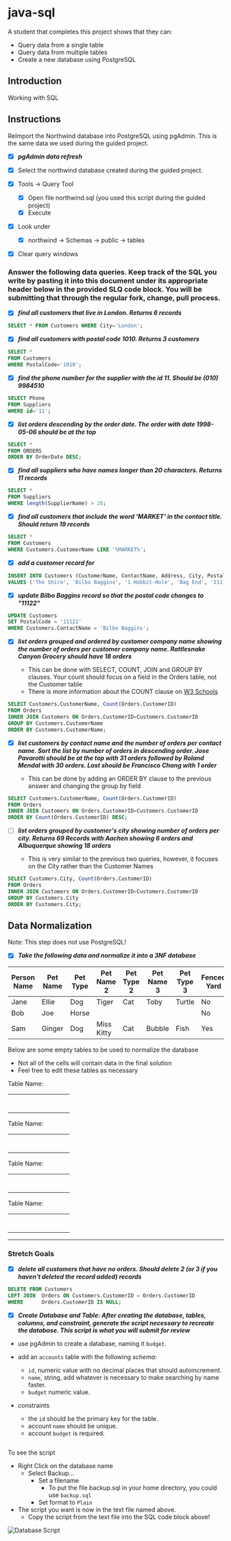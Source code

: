 # java-sql

A student that completes this project shows that they can:

- Query data from a single table
- Query data from multiple tables
- Create a new database using PostgreSQL

## Introduction

Working with SQL

## Instructions

ReImport the Northwind database into PostgreSQL using pgAdmin. This is the same data we used during the guided project.

- [x] **_pgAdmin data refresh_**

- [x] Select the northwind database created during the guided project.

- [x] Tools -> Query Tool

  - [x] Open file northwind.sql (you used this script during the guided project)
  - [x] Execute

- [x] Look under

  - [x] northwind -> Schemas -> public -> tables

- [x] Clear query windows

### Answer the following data queries. Keep track of the SQL you write by pasting it into this document under its appropriate header below in the provided SLQ code block. You will be submitting that through the regular fork, change, pull process.

- [x] **_find all customers that live in London. Returns 6 records_**

```SQL
SELECT * FROM Customers WHERE City='London';
```

- [x] **_find all customers with postal code 1010. Returns 3 customers_**

```SQL
SELECT *
FROM Customers
WHERE PostalCode='1010';
```

- [x] **_find the phone number for the supplier with the id 11. Should be (010) 9984510_**

```SQL
SELECT Phone
FROM Suppliers
WHERE id='11';
```

- [x] **_list orders descending by the order date. The order with date 1998-05-06 should be at the top_**

```SQL
SELECT *
FROM ORDERS
ORDER BY OrderDate DESC;
```

- [x] **_find all suppliers who have names longer than 20 characters. Returns 11 records_**

```SQL
SELECT *
FROM Suppliers
WHERE length(SupplierName) > 20;
```

- [x] **_find all customers that include the word 'MARKET' in the contact title. Should return 19 records_**

```SQL
SELECT *
FROM Customers
WHERE Customers.CustomerName LIKE '%MARKET%';
```

- [x] **_add a customer record for_**

```SQL
INSERT INTO Customers (CustomerName, ContactName, Address, City, PostalCode, Country)
VALUES ('The Shire', 'Bilbo Baggins', '1 Hobbit-Hole', 'Bag End', '111', 'Middle Earth');
```

- [x] **_update *Bilbo Baggins* record so that the postal code changes to *"11122"*_**

```SQL
UPDATE Customers
SET PostalCode = '11122'
WHERE Customers.ContactName = 'Bilbo Baggins';
```

- [x] **_list orders grouped and ordered by customer company name showing the number of orders per customer company name. *Rattlesnake Canyon Grocery* should have 18 orders_**

  - This can be done with SELECT, COUNT, JOIN and GROUP BY clauses. Your count should focus on a field in the Orders table, not the Customer table
  - There is more information about the COUNT clause on [W3 Schools](https://www.w3schools.com/sql/sql_count_avg_sum.asp)

```SQL
SELECT Customers.CustomerName, Count(Orders.CustomerID)
FROM Orders
INNER JOIN Customers ON Orders.CustomerID=Customers.CustomerID
GROUP BY Customers.CustomerName
ORDER BY Customers.CustomerName;
```

- [x] **_list customers by contact name and the number of orders per contact name. Sort the list by number of orders in descending order. *Jose Pavarotti* should be at the top with 31 orders followed by *Roland Mendal* with 30 orders. Last should be *Francisco Chang* with 1 order_**

  - This can be done by adding an ORDER BY clause to the previous answer and changing the group by field

```SQL
SELECT Customers.CustomerName, Count(Orders.CustomerID)
FROM Orders
INNER JOIN Customers ON Orders.CustomerID=Customers.CustomerID
ORDER BY Count(Orders.CustomerID) DESC;
```

- [ ] **_list orders grouped by customer's city showing number of orders per city. Returns 69 Records with *Aachen* showing 6 orders and *Albuquerque* showing 18 orders_**

  - This is very similar to the previous two queries, however, it focuses on the City rather than the Customer Names

```SQL
SELECT Customers.City, Count(Orders.CustomerID)
FROM Orders
INNER JOIN Customers ON Orders.CustomerID=Customers.CustomerID
GROUP BY Customers.City
ORDER BY Customers.City;
```

## Data Normalization

Note: This step does not use PostgreSQL!

- [x] **_Take the following data and normalize it into a 3NF database_**

| Person Name | Pet Name | Pet Type | Pet Name 2 | Pet Type 2 | Pet Name 3 | Pet Type 3 | Fenced Yard | City Dweller |
| ----------- | -------- | -------- | ---------- | ---------- | ---------- | ---------- | ----------- | ------------ |
| Jane        | Ellie    | Dog      | Tiger      | Cat        | Toby       | Turtle     | No          | Yes          |
| Bob         | Joe      | Horse    |            |            |            |            | No          | No           |
| Sam         | Ginger   | Dog      | Miss Kitty | Cat        | Bubble     | Fish       | Yes         | No           |

Below are some empty tables to be used to normalize the database

- Not all of the cells will contain data in the final solution
- Feel free to edit these tables as necessary

Table Name:

|     |     |     |     |     |     |     |     |     |
| --- | --- | --- | --- | --- | --- | --- | --- | --- |
|     |     |     |     |     |     |     |     |     |
|     |     |     |     |     |     |     |     |     |
|     |     |     |     |     |     |     |     |     |
|     |     |     |     |     |     |     |     |     |
|     |     |     |     |     |     |     |     |     |
|     |     |     |     |     |     |     |     |     |
|     |     |     |     |     |     |     |     |     |

Table Name:

|     |     |     |     |     |     |     |     |     |
| --- | --- | --- | --- | --- | --- | --- | --- | --- |
|     |     |     |     |     |     |     |     |     |
|     |     |     |     |     |     |     |     |     |
|     |     |     |     |     |     |     |     |     |
|     |     |     |     |     |     |     |     |     |
|     |     |     |     |     |     |     |     |     |
|     |     |     |     |     |     |     |     |     |
|     |     |     |     |     |     |     |     |     |

Table Name:

|     |     |     |     |     |     |     |     |     |
| --- | --- | --- | --- | --- | --- | --- | --- | --- |
|     |     |     |     |     |     |     |     |     |
|     |     |     |     |     |     |     |     |     |
|     |     |     |     |     |     |     |     |     |
|     |     |     |     |     |     |     |     |     |
|     |     |     |     |     |     |     |     |     |
|     |     |     |     |     |     |     |     |     |
|     |     |     |     |     |     |     |     |     |

Table Name:

|     |     |     |     |     |     |     |     |     |
| --- | --- | --- | --- | --- | --- | --- | --- | --- |
|     |     |     |     |     |     |     |     |     |
|     |     |     |     |     |     |     |     |     |
|     |     |     |     |     |     |     |     |     |
|     |     |     |     |     |     |     |     |     |
|     |     |     |     |     |     |     |     |     |
|     |     |     |     |     |     |     |     |     |
|     |     |     |     |     |     |     |     |     |

---

### Stretch Goals

- [x] **_delete all customers that have no orders. Should delete 2 (or 3 if you haven't deleted the record added) records_**

```SQL
DELETE FROM Customers
LEFT JOIN  Orders ON Customers.CustomerID = Orders.CustomerID
WHERE      Orders.CustomerID IS NULL;
```

- [x] **_Create Database and Table: After creating the database, tables, columns, and constraint, generate the script necessary to recreate the database. This script is what you will submit for review_**

- use pgAdmin to create a database, naming it `budget`.
- add an `accounts` table with the following _schema_:

  - `id`, numeric value with no decimal places that should autoincrement.
  - `name`, string, add whatever is necessary to make searching by name faster.
  - `budget` numeric value.

- constraints
  - the `id` should be the primary key for the table.
  - account `name` should be unique.
  - account `budget` is required.

```SQL

```

To see the script

- Right Click on the database name
  - Select Backup...
    - Set a filename
      - To put the file backup.sql in your home directory, you could use `backup.sql`
    - Set format to `Plain`
- The script you want is now in the text file named above.
  - Copy the script from the text file into the SQL code block above!

![Database Script](assets/jx-12-m3-script.gif)
